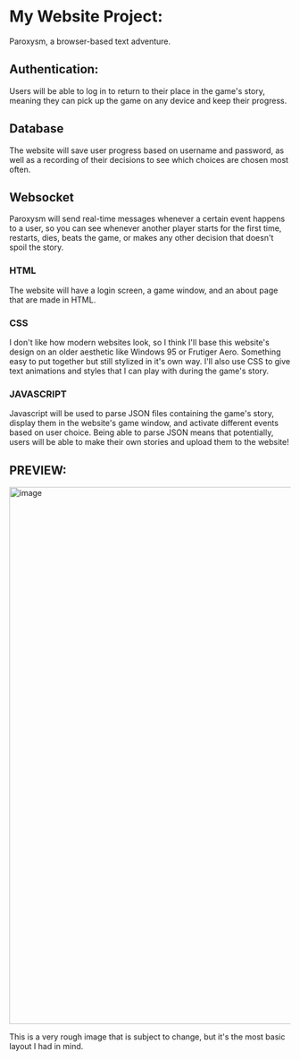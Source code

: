 # My Website Project:
Paroxysm, a browser-based text adventure.

## Authentication:
Users will be able to log in to return to their place in the game's story, meaning they can pick up the game on any device and keep their progress.

## Database
The website will save user progress based on username and password, as well as a recording of their decisions to see which choices are chosen most often.

## Websocket
Paroxysm will send real-time messages whenever a certain event happens to a user, so you can see whenever another player starts for the first time, restarts, dies, beats the game, or makes any other decision that doesn't spoil the story.

### HTML
The website will have a login screen, a game window, and an about page that are made in HTML.
### CSS
I don't like how modern websites look, so I think I'll base this website's design on an older aesthetic like Windows 95 or Frutiger Aero. Something easy to put together but still stylized in it's own way.
I'll also use CSS to give text animations and styles that I can play with during the game's story.
### JAVASCRIPT
Javascript will be used to parse JSON files containing the game's story, display them in the website's game window, and activate different events based on user choice. Being able to parse JSON means that potentially, users will be able to make their own stories and upload them to the website!

## PREVIEW:
<img width="960" alt="image" src="https://github.com/mcd-cs/CS-Startup/assets/66216150/3d9dd6c1-fc21-40ed-9ad2-e155521d2e17">

This is a very rough image that is subject to change, but it's the most basic layout I had in mind.
